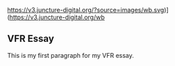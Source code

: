 https://v3.juncture-digital.org/?source=images/wb.svg)](https://v3.juncture-digital.org/wb

## VFR Essay
This is my first paragraph for my VFR essay.
<param ve-image 
url="https://upload.wikimedia.org/wikipedia/commons/3/31/Vincenzo_Campi_-_The_Fruit_Seller.jpg">
